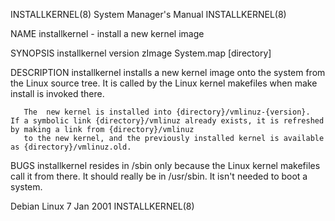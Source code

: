 INSTALLKERNEL(8)                                                                 System Manager's Manual                                                                 INSTALLKERNEL(8)

NAME
       installkernel - install a new kernel image

SYNOPSIS
       installkernel version zImage System.map [directory]

DESCRIPTION
       installkernel installs a new kernel image onto the system from the Linux source tree.  It is called by the Linux kernel makefiles when make install is invoked there.

       The  new kernel is installed into {directory}/vmlinuz-{version}.  If a symbolic link {directory}/vmlinuz already exists, it is refreshed by making a link from {directory}/vmlinuz
       to the new kernel, and the previously installed kernel is available as {directory}/vmlinuz.old.

BUGS
       installkernel resides in /sbin only because the Linux kernel makefiles call it from there.  It should really be in /usr/sbin.  It isn't needed to boot a system.

Debian Linux                                                                            7 Jan 2001                                                                       INSTALLKERNEL(8)
